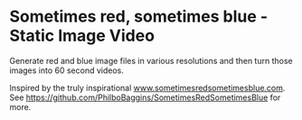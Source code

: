 # Sometimes red, sometimes blue - Static Image Video

Generate red and blue image files in various resolutions and then turn those images into 60 second videos.

Inspired by the truly inspirational www.sometimesredsometimesblue.com. See https://github.com/PhilboBaggins/SometimesRedSometimesBlue for more.
